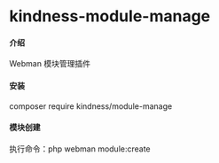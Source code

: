 # kindness-module-manage

#### 介绍
Webman 模块管理插件

#### 安装

composer require kindness/module-manage


#### 模块创建

执行命令：php webman module:create